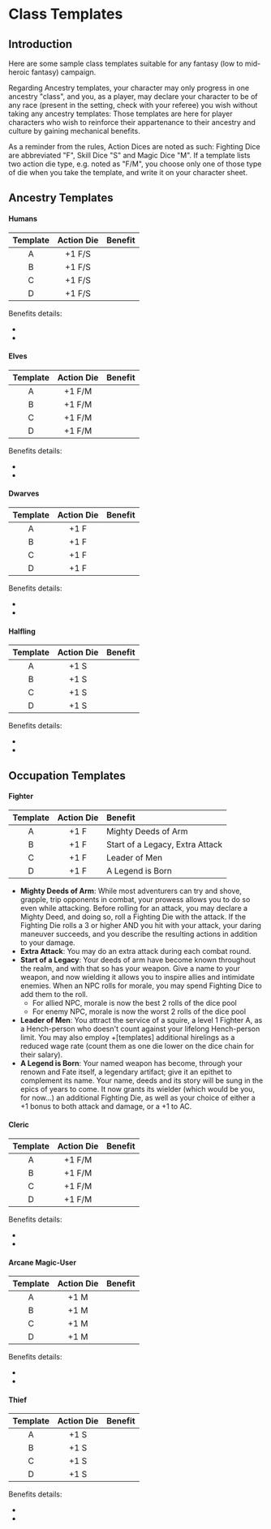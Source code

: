 # Class Templates

## Introduction

Here are some sample class templates suitable for any fantasy (low to mid-heroic fantasy) campaign.

Regarding Ancestry templates, your character may only progress in one ancestry "class", and you, as a player, may declare your character to be of any race (present in the setting, check with your referee) you wish without taking any ancestry templates: Those templates are here for player characters who wish to reinforce their appartenance to their ancestry and culture by gaining mechanical benefits.

As a reminder from the rules, Action Dices are noted as such: Fighting Dice are abbreviated "F", Skill Dice "S" and Magic Dice "M". If a template lists two action die type, e.g. noted as "F/M", you choose only one of those type of die when you take the template, and write it on your character sheet.

## Ancestry Templates

#### Humans

|Template|Action Die|Benefit|
|:-:|:-:|:--|
|A|+1 F/S||
|B|+1 F/S||
|C|+1 F/S||
|D|+1 F/S||

Benefits details:

*
*

#### Elves

|Template|Action Die|Benefit|
|:-:|:-:|:--|
|A|+1 F/M||
|B|+1 F/M||
|C|+1 F/M||
|D|+1 F/M||

Benefits details:

*
*

#### Dwarves

|Template|Action Die|Benefit|
|:-:|:-:|:--|
|A|+1 F||
|B|+1 F||
|C|+1 F||
|D|+1 F||

Benefits details:

*
*

#### Halfling

|Template|Action Die|Benefit|
|:-:|:-:|:--|
|A|+1 S||
|B|+1 S||
|C|+1 S||
|D|+1 S||

Benefits details:

*
*

## Occupation Templates

#### Fighter

|Template|Action Die|Benefit|
|:-:|:-:|:--|
|A|+1 F|Mighty Deeds of Arm|
|B|+1 F|Start of a Legacy, Extra Attack|
|C|+1 F|Leader of Men|
|D|+1 F|A Legend is Born|

* __Mighty Deeds of Arm__: While most adventurers can try and shove, grapple, trip opponents in combat, your prowess allows you to do so even while attacking. Before rolling for an attack, you may declare a Mighty Deed, and doing so, roll a Fighting Die with the attack. If the Fighting Die rolls a 3 or higher AND you hit with your attack, your daring maneuver succeeds, and you describe the resulting actions in addition to your damage.
* __Extra Attack__: You may do an extra attack during each combat round.
* __Start of a Legacy__: Your deeds of arm have become known throughout the realm, and with that so has your weapon. Give a name to your weapon, and now wielding it allows you to inspire allies and intimidate enemies. When an NPC rolls for morale, you may spend Fighting Dice to add them to the roll.
    - For allied NPC, morale is now the best 2 rolls of the dice pool
    - For enemy NPC, morale is now the worst 2 rolls of the dice pool
* __Leader of Men__: You attract the service of a squire, a level 1 Fighter A, as a Hench-person who doesn't count against your lifelong Hench-person limit. You may also employ +[templates] additional hirelings as a reduced wage rate (count them as one die lower on the dice chain for their salary).
* __A Legend is Born__: Your named weapon has become, through your renown and Fate itself, a legendary artifact; give it an epithet to complement its name. Your name, deeds and its story will be sung in the epics of years to come. It now grants its wielder (which would be you, for now...) an additional Fighting Die, as well as your choice of either a +1 bonus to both attack and damage, or a +1 to AC.

#### Cleric

|Template|Action Die|Benefit|
|:-:|:-:|:--|
|A|+1 F/M||
|B|+1 F/M||
|C|+1 F/M||
|D|+1 F/M||

Benefits details:

*
*

#### Arcane Magic-User

|Template|Action Die|Benefit|
|:-:|:-:|:--|
|A|+1 M||
|B|+1 M||
|C|+1 M||
|D|+1 M||

Benefits details:

*
*

#### Thief

|Template|Action Die|Benefit|
|:-:|:-:|:--|
|A|+1 S||
|B|+1 S||
|C|+1 S||
|D|+1 S||

Benefits details:

*
*
